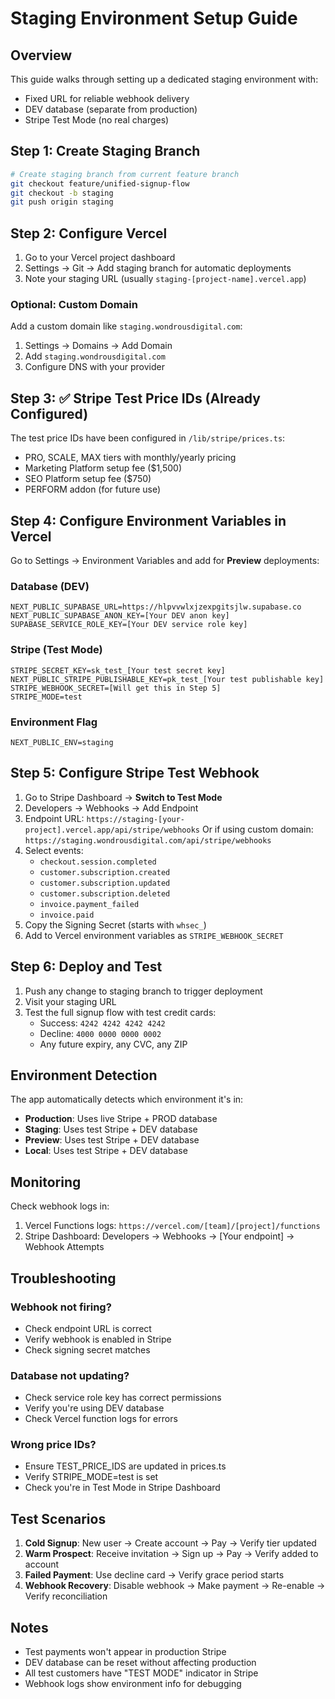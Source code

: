 # Staging Environment Setup Guide

## Overview
This guide walks through setting up a dedicated staging environment with:
- Fixed URL for reliable webhook delivery
- DEV database (separate from production)
- Stripe Test Mode (no real charges)

## Step 1: Create Staging Branch

```bash
# Create staging branch from current feature branch
git checkout feature/unified-signup-flow
git checkout -b staging
git push origin staging
```

## Step 2: Configure Vercel

1. Go to your Vercel project dashboard
2. Settings → Git → Add staging branch for automatic deployments
3. Note your staging URL (usually `staging-[project-name].vercel.app`)

### Optional: Custom Domain
Add a custom domain like `staging.wondrousdigital.com`:
1. Settings → Domains → Add Domain
2. Add `staging.wondrousdigital.com`
3. Configure DNS with your provider

## Step 3: ✅ Stripe Test Price IDs (Already Configured)

The test price IDs have been configured in `/lib/stripe/prices.ts`:
- PRO, SCALE, MAX tiers with monthly/yearly pricing
- Marketing Platform setup fee ($1,500)
- SEO Platform setup fee ($750)
- PERFORM addon (for future use)

## Step 4: Configure Environment Variables in Vercel

Go to Settings → Environment Variables and add for **Preview** deployments:

### Database (DEV)
```
NEXT_PUBLIC_SUPABASE_URL=https://hlpvvwlxjzexpgitsjlw.supabase.co
NEXT_PUBLIC_SUPABASE_ANON_KEY=[Your DEV anon key]
SUPABASE_SERVICE_ROLE_KEY=[Your DEV service role key]
```

### Stripe (Test Mode)
```
STRIPE_SECRET_KEY=sk_test_[Your test secret key]
NEXT_PUBLIC_STRIPE_PUBLISHABLE_KEY=pk_test_[Your test publishable key]
STRIPE_WEBHOOK_SECRET=[Will get this in Step 5]
STRIPE_MODE=test
```

### Environment Flag
```
NEXT_PUBLIC_ENV=staging
```

## Step 5: Configure Stripe Test Webhook

1. Go to Stripe Dashboard → **Switch to Test Mode**
2. Developers → Webhooks → Add Endpoint
3. Endpoint URL: `https://staging-[your-project].vercel.app/api/stripe/webhooks`
   Or if using custom domain: `https://staging.wondrousdigital.com/api/stripe/webhooks`
4. Select events:
   - `checkout.session.completed`
   - `customer.subscription.created`
   - `customer.subscription.updated`
   - `customer.subscription.deleted`
   - `invoice.payment_failed`
   - `invoice.paid`
5. Copy the Signing Secret (starts with `whsec_`)
6. Add to Vercel environment variables as `STRIPE_WEBHOOK_SECRET`

## Step 6: Deploy and Test

1. Push any change to staging branch to trigger deployment
2. Visit your staging URL
3. Test the full signup flow with test credit cards:
   - Success: `4242 4242 4242 4242`
   - Decline: `4000 0000 0000 0002`
   - Any future expiry, any CVC, any ZIP

## Environment Detection

The app automatically detects which environment it's in:

- **Production**: Uses live Stripe + PROD database
- **Staging**: Uses test Stripe + DEV database
- **Preview**: Uses test Stripe + DEV database
- **Local**: Uses test Stripe + DEV database

## Monitoring

Check webhook logs in:
1. Vercel Functions logs: `https://vercel.com/[team]/[project]/functions`
2. Stripe Dashboard: Developers → Webhooks → [Your endpoint] → Webhook Attempts

## Troubleshooting

### Webhook not firing?
- Check endpoint URL is correct
- Verify webhook is enabled in Stripe
- Check signing secret matches

### Database not updating?
- Check service role key has correct permissions
- Verify you're using DEV database
- Check Vercel function logs for errors

### Wrong price IDs?
- Ensure TEST_PRICE_IDS are updated in prices.ts
- Verify STRIPE_MODE=test is set
- Check you're in Test Mode in Stripe Dashboard

## Test Scenarios

1. **Cold Signup**: New user → Create account → Pay → Verify tier updated
2. **Warm Prospect**: Receive invitation → Sign up → Pay → Verify added to account
3. **Failed Payment**: Use decline card → Verify grace period starts
4. **Webhook Recovery**: Disable webhook → Make payment → Re-enable → Verify reconciliation

## Notes

- Test payments won't appear in production Stripe
- DEV database can be reset without affecting production
- All test customers have "TEST MODE" indicator in Stripe
- Webhook logs show environment info for debugging